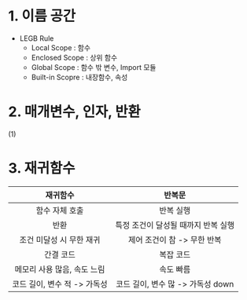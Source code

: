 # 1. 이름 공간

- LEGB Rule
  - Local Scope : 함수
  - Enclosed Scope : 상위 함수
  - Global Scope : 함수 밖 변수, Import 모듈
  - Built-in Scopre : 내장함수, 속성



# 2. 매개변수, 인자, 반환

(1)



# 3. 재귀함수

|           재귀함수           |               반복문                |
| :--------------------------: | :---------------------------------: |
|        함수 자체 호출        |              반복 실행              |
|             반환             | 특정 조건이 달성될 때까지 반복 실행 |
|   조건 미달성 시 무한 재귀   |     제어 조건이 참 -> 무한 반복     |
|          간결 코드           |              복잡 코드              |
| 메모리 사용 많음, 속도 느림  |              속도 빠름              |
| 코드 길이, 변수 적 -> 가독성 |  코드 길이, 변수 많 -> 가독성 down  |

